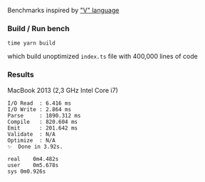 Benchmarks inspired by ["V" language](https://github.com/vlang-io/V/blob/master/website/compilation_speed_test_gen.v)

### Build / Run bench

```
time yarn build
```

which build unoptimized `index.ts` file with 400,000 lines of code

### Results

MacBook 2013 (2,3 GHz Intel Core i7)

```
I/O Read  : 6.416 ms
I/O Write : 2.864 ms
Parse     : 1890.312 ms
Compile   : 820.604 ms
Emit      : 201.642 ms
Validate  : N/A
Optimize  : N/A
✨  Done in 3.92s.

real    0m4.482s
user    0m5.678s
sys	0m0.926s
```
